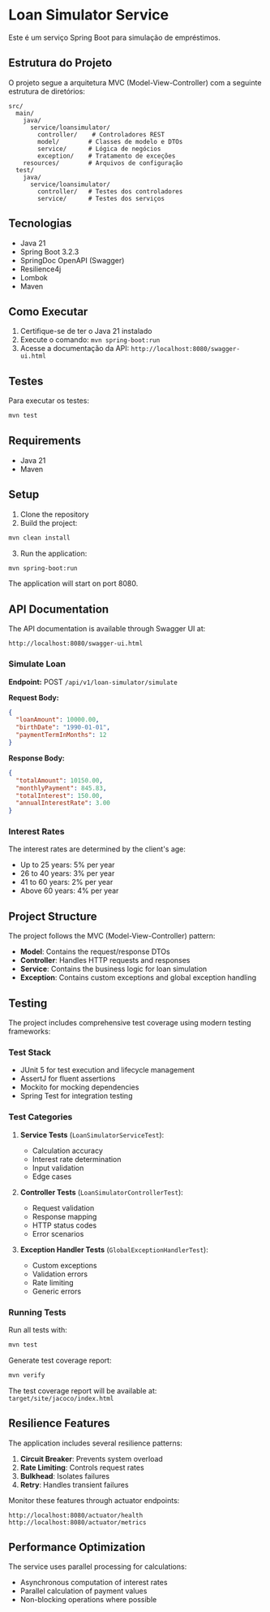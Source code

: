 # Loan Simulator Service

Este é um serviço Spring Boot para simulação de empréstimos.

## Estrutura do Projeto

O projeto segue a arquitetura MVC (Model-View-Controller) com a seguinte estrutura de diretórios:

```
src/
  main/
    java/
      service/loansimulator/
        controller/    # Controladores REST
        model/        # Classes de modelo e DTOs
        service/      # Lógica de negócios
        exception/    # Tratamento de exceções
    resources/        # Arquivos de configuração
  test/
    java/
      service/loansimulator/
        controller/   # Testes dos controladores
        service/      # Testes dos serviços
```

## Tecnologias

- Java 21
- Spring Boot 3.2.3
- SpringDoc OpenAPI (Swagger)
- Resilience4j
- Lombok
- Maven

## Como Executar

1. Certifique-se de ter o Java 21 instalado
2. Execute o comando: `mvn spring-boot:run`
3. Acesse a documentação da API: `http://localhost:8080/swagger-ui.html`

## Testes

Para executar os testes:
```bash
mvn test
```

## Requirements

- Java 21
- Maven

## Setup

1. Clone the repository
2. Build the project:
```bash
mvn clean install
```
3. Run the application:
```bash
mvn spring-boot:run
```

The application will start on port 8080.

## API Documentation

The API documentation is available through Swagger UI at:
```
http://localhost:8080/swagger-ui.html
```

### Simulate Loan

**Endpoint:** POST `/api/v1/loan-simulator/simulate`

**Request Body:**
```json
{
  "loanAmount": 10000.00,
  "birthDate": "1990-01-01",
  "paymentTermInMonths": 12
}
```

**Response Body:**
```json
{
  "totalAmount": 10150.00,
  "monthlyPayment": 845.83,
  "totalInterest": 150.00,
  "annualInterestRate": 3.00
}
```

### Interest Rates

The interest rates are determined by the client's age:
- Up to 25 years: 5% per year
- 26 to 40 years: 3% per year
- 41 to 60 years: 2% per year
- Above 60 years: 4% per year

## Project Structure

The project follows the MVC (Model-View-Controller) pattern:

- **Model**: Contains the request/response DTOs
- **Controller**: Handles HTTP requests and responses
- **Service**: Contains the business logic for loan simulation
- **Exception**: Contains custom exceptions and global exception handling

## Testing

The project includes comprehensive test coverage using modern testing frameworks:

### Test Stack
- JUnit 5 for test execution and lifecycle management
- AssertJ for fluent assertions
- Mockito for mocking dependencies
- Spring Test for integration testing

### Test Categories
1. **Service Tests** (`LoanSimulatorServiceTest`):
   - Calculation accuracy
   - Interest rate determination
   - Input validation
   - Edge cases

2. **Controller Tests** (`LoanSimulatorControllerTest`):
   - Request validation
   - Response mapping
   - HTTP status codes
   - Error scenarios

3. **Exception Handler Tests** (`GlobalExceptionHandlerTest`):
   - Custom exceptions
   - Validation errors
   - Rate limiting
   - Generic errors

### Running Tests

Run all tests with:
```bash
mvn test
```

Generate test coverage report:
```bash
mvn verify
```

The test coverage report will be available at: `target/site/jacoco/index.html`

## Resilience Features

The application includes several resilience patterns:

1. **Circuit Breaker**: Prevents system overload
2. **Rate Limiting**: Controls request rates
3. **Bulkhead**: Isolates failures
4. **Retry**: Handles transient failures

Monitor these features through actuator endpoints:
```
http://localhost:8080/actuator/health
http://localhost:8080/actuator/metrics
```

## Performance Optimization

The service uses parallel processing for calculations:
- Asynchronous computation of interest rates
- Parallel calculation of payment values
- Non-blocking operations where possible 